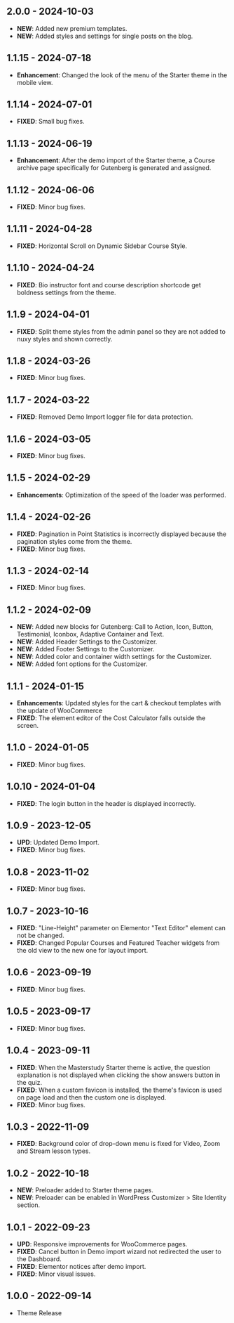 ## 2.0.0 - 2024-10-03
- **NEW**: Added new premium templates.
- **NEW**: Added styles and settings for single posts on the blog.

## 1.1.15 - 2024-07-18
- **Enhancement**: Changed the look of the menu of the Starter theme in the mobile view.

## 1.1.14 - 2024-07-01
- **FIXED**: Small bug fixes.

## 1.1.13 - 2024-06-19
- **Enhancement**: After the demo import of the Starter theme, a Course archive page specifically for Gutenberg is generated and assigned.

## 1.1.12 - 2024-06-06
- **FIXED**: Minor bug fixes.

## 1.1.11 - 2024-04-28
- **FIXED**: Horizontal Scroll on Dynamic Sidebar Course Style.

## 1.1.10 - 2024-04-24
- **FIXED**: Bio instructor font and course description shortcode get boldness settings from the theme.

## 1.1.9 - 2024-04-01
- **FIXED**: Split theme styles from the admin panel so they are not added to nuxy styles and shown correctly.

## 1.1.8 - 2024-03-26
- **FIXED**: Minor bug fixes.

## 1.1.7 - 2024-03-22
- **FIXED**: Removed Demo Import logger file for data protection.

## 1.1.6 - 2024-03-05
- **FIXED**: Minor bug fixes.

## 1.1.5 - 2024-02-29
- **Enhancements**: Optimization of the speed of the loader was performed.

## 1.1.4 - 2024-02-26
- **FIXED**: Pagination in Point Statistics is incorrectly displayed because the pagination styles come from the theme.
- **FIXED**: Minor bug fixes.

## 1.1.3 - 2024-02-14
- **FIXED**: Minor bug fixes.

## 1.1.2 - 2024-02-09
- **NEW**: Added new blocks for Gutenberg: Call to Action, Icon, Button, Testimonial, Iconbox, Adaptive Container and Text.
- **NEW**: Added Header Settings to the Customizer.
- **NEW**: Added Footer Settings to the Customizer.
- **NEW**: Added color and container width settings for the Customizer.
- **NEW**: Added font options for the Customizer.

## 1.1.1 - 2024-01-15
- **Enhancements**: Updated styles for the cart & checkout templates with the update of WooCommerce
- **FIXED**: The element editor of the Cost Calculator falls outside the screen.

## 1.1.0 - 2024-01-05
- **FIXED**: Minor bug fixes.

## 1.0.10 - 2024-01-04
- **FIXED**: The login button in the header is displayed incorrectly.

## 1.0.9 - 2023-12-05
- **UPD**: Updated Demo Import.
- **FIXED**: Minor bug fixes.

## 1.0.8 - 2023-11-02
- **FIXED**: Minor bug fixes.

## 1.0.7 - 2023-10-16
- **FIXED**: "Line-Height" parameter on Elementor "Text Editor" element can not be changed.
- **FIXED**: Changed Popular Courses and Featured Teacher widgets from the old view to the new one for layout import.

## 1.0.6 - 2023-09-19
- **FIXED**: Minor bug fixes.

## 1.0.5 - 2023-09-17
- **FIXED**: Minor bug fixes.

## 1.0.4 - 2023-09-11
- **FIXED**: When the Masterstudy Starter theme is active, the question explanation is not displayed when clicking the show answers button in the quiz.
- **FIXED**: When a custom favicon is installed, the theme's favicon is used on page load and then the custom one is displayed.
- **FIXED**: Minor bug fixes.

## 1.0.3 - 2022-11-09
- **FIXED**: Background color of drop-down menu is fixed for Video, Zoom and Stream lesson types.

## 1.0.2 - 2022-10-18
- **NEW**: Preloader added to Starter theme pages.
- **NEW**: Preloader can be enabled in WordPress Customizer > Site Identity section.

## 1.0.1 - 2022-09-23
- **UPD**: Responsive improvements for WooCommerce pages.
- **FIXED**: Cancel button in Demo import wizard not redirected the user to the Dashboard.
- **FIXED**: Elementor notices after demo import.
- **FIXED**: Minor visual issues.

## 1.0.0 - 2022-09-14
- Theme Release